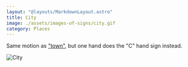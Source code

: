 ```yaml
---
layout: "@layouts/MarkdownLayout.astro"
title: City
image: ./assets/images-of-signs/city.gif
category: Places
---
```


Same motion as ["town"](../town),
but one hand does the "C" hand sign instead.

![City](@signs/city.gif)
